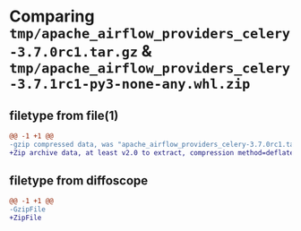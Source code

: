 # Comparing `tmp/apache_airflow_providers_celery-3.7.0rc1.tar.gz` & `tmp/apache_airflow_providers_celery-3.7.1rc1-py3-none-any.whl.zip`

## filetype from file(1)

```diff
@@ -1 +1 @@
-gzip compressed data, was "apache_airflow_providers_celery-3.7.0rc1.tar", last modified: Tue Apr 30 11:19:33 2024, max compression
+Zip archive data, at least v2.0 to extract, compression method=deflate
```

## filetype from diffoscope

```diff
@@ -1 +1 @@
-GzipFile
+ZipFile
```

